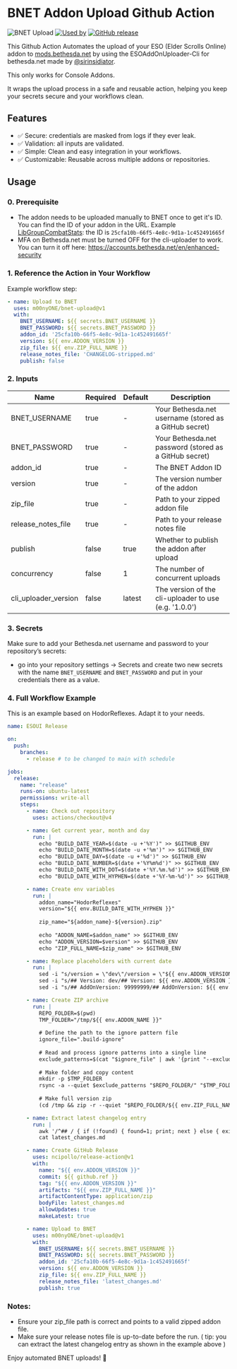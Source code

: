# BNET Addon Upload Github Action

![BNET Upload](https://img.shields.io/badge/BNET-Upload-blue?logo=github-actions&style=flat-square)
[![Used by](https://img.shields.io/badge/dynamic/json?color=success&label=Used%20by&query=repositoryCount&url=https://api.github.com/repos/m00nyONE/bnet-upload)](https://github.com/m00nyONE/bnet-upload/network/dependents)
[![GitHub release](https://img.shields.io/github/v/tag/m00nyONE/bnet-upload?label=release)](https://github.com/m00nyONE/bnet-upload/releases)


This Github Action Automates the upload of your ESO (Elder Scrolls Online) addon to [mods.bethesda.net](https://mods.bethesda.net/en/elderscrollsonline/) by using the ESOAddOnUploader-Cli for bethesda.net made by [@sirinsidiator](https://github.com/sirinsidiator).

This only works for Console Addons.

It wraps the upload process in a safe and reusable action, helping you keep your secrets secure and your workflows clean.

## Features

- ✅ Secure: credentials are masked from logs if they ever leak.
- ✅ Validation: all inputs are validated.
- ✅ Simple: Clean and easy integration in your workflows.
- ✅ Customizable: Reusable across multiple addons or repositories.

## Usage

### 0. Prerequisite

- The addon needs to be uploaded manually to BNET once to get it's ID. You can find the ID of your addon in the URL. Example [LibGroupCombatStats](https://mods.bethesda.net/en/elderscrollsonline/details/25cfa10b-66f5-4e8c-9d1a-1c452491665f/LibGroupCombatStats): the ID is `25cfa10b-66f5-4e8c-9d1a-1c452491665f`
- MFA on Bethesda.net must be turned OFF for the cli-uploader to work. You can turn it off here: https://accounts.bethesda.net/en/enhanced-security

### 1. Reference the Action in Your Workflow

Example workflow step:

```yaml
- name: Upload to BNET
  uses: m00nyONE/bnet-upload@v1
  with:
    BNET_USERNAME: ${{ secrets.BNET_USERNAME }}
    BNET_PASSWORD: ${{ secrets.BNET_PASSWORD }}
    addon_id: '25cfa10b-66f5-4e8c-9d1a-1c452491665f'
    version: ${{ env.ADDON_VERSION }}
    zip_file: ${{ env.ZIP_FULL_NAME }}
    release_notes_file: 'CHANGELOG-stripped.md'
    publish: false
```

### 2. Inputs
| Name                 | Required | Default | Description                                            |
|----------------------|----------|---------|--------------------------------------------------------|
| BNET_USERNAME        | true     | -       | Your Bethesda.net username (stored as a GitHub secret) |
| BNET_PASSWORD        | true     | -       | Your Bethesda.net password (stored as a GitHub secret) |
| addon_id             | true     | -       | The BNET Addon ID                                      |
| version              | true     | -       | The version number of the addon                        |
| zip_file             | true     | -       | Path to your zipped addon file                         |
| release_notes_file   | true     | -       | Path to your release notes file                        |
| publish              | false    | true    | Whether to publish the addon after upload              |
| concurrency          | false    | 1       | The number of concurrent uploads                       |
| cli_uploader_version | false    | latest  | The version of the cli-uploader to use (e.g. '1.0.0')  |

### 3. Secrets

Make sure to add your Bethesda.net username and password to your repository’s secrets:
- go into your repository settings -> Secrets and create two new secrets with the name `BNET_USERNAME` and `BNET_PASSWORD` and put in your credentials there as a value.

### 4. Full Workflow Example

This is an example based on HodorReflexes. Adapt it to your needs.

```yaml
name: ESOUI Release

on:
  push:
    branches:
      - release # to be changed to main with schedule

jobs:
  release:
    name: "release"
    runs-on: ubuntu-latest
    permissions: write-all
    steps:
      - name: Check out repository
        uses: actions/checkout@v4

      - name: Get current year, month and day
        run: |
          echo "BUILD_DATE_YEAR=$(date -u +'%Y')" >> $GITHUB_ENV
          echo "BUILD_DATE_MONTH=$(date -u +'%m')" >> $GITHUB_ENV
          echo "BUILD_DATE_DAY=$(date -u +'%d')" >> $GITHUB_ENV
          echo "BUILD_DATE_NUMBER=$(date +'%Y%m%d')" >> $GITHUB_ENV
          echo "BUILD_DATE_WITH_DOT=$(date +'%Y.%m.%d')" >> $GITHUB_ENV
          echo "BUILD_DATE_WITH_HYPHEN=$(date +'%Y-%m-%d')" >> $GITHUB_ENV

      - name: Create env variables
        run: |
          addon_name="HodorReflexes"
          version="${{ env.BUILD_DATE_WITH_HYPHEN }}"
          
          zip_name="${addon_name}-${version}.zip"
          
          echo "ADDON_NAME=$addon_name" >> $GITHUB_ENV
          echo "ADDON_VERSION=$version" >> $GITHUB_ENV
          echo "ZIP_FULL_NAME=$zip_name" >> $GITHUB_ENV

      - name: Replace placeholders with current date
        run: |
          sed -i "s/version = \"dev\"/version = \"${{ env.ADDON_VERSION }}\"/g" HodorReflexes.lua
          sed -i "s/## Version: dev/## Version: ${{ env.ADDON_VERSION }}/g" HodorReflexes.addon
          sed -i "s/## AddOnVersion: 99999999/## AddOnVersion: ${{ env.BUILD_DATE_NUMBER }}/g" HodorReflexes.addon

      - name: Create ZIP archive
        run: |
          REPO_FOLDER=$(pwd)
          TMP_FOLDER="/tmp/${{ env.ADDON_NAME }}"
          
          # Define the path to the ignore pattern file
          ignore_file=".build-ignore"
          
          # Read and process ignore patterns into a single line
          exclude_patterns=$(cat "$ignore_file" | awk '{print "--exclude " $0}' | tr '\n' ' ')
          
          # Make folder and copy content
          mkdir -p $TMP_FOLDER
          rsync -a --quiet $exclude_patterns "$REPO_FOLDER/" "$TMP_FOLDER/"
          
          # Make full version zip
          (cd /tmp && zip -r --quiet "$REPO_FOLDER/${{ env.ZIP_FULL_NAME }}" "${{ env.ADDON_NAME }}")

      - name: Extract latest changelog entry
        run: |
          awk '/^## / { if (!found) { found=1; print; next } else { exit } } found' CHANGELOG.md > latest_changes.md
          cat latest_changes.md

      - name: Create GitHub Release
        uses: ncipollo/release-action@v1
        with:
          name: "${{ env.ADDON_VERSION }}"
          commit: ${{ github.ref }}
          tag: "${{ env.ADDON_VERSION }}"
          artifacts: "${{ env.ZIP_FULL_NAME }}"
          artifactContentType: application/zip
          bodyFile: latest_changes.md
          allowUpdates: true
          makeLatest: true

      - name: Upload to BNET
        uses: m00nyONE/bnet-upload@v1
        with:
          BNET_USERNAME: ${{ secrets.BNET_USERNAME }}
          BNET_PASSWORD: ${{ secrets.BNET_PASSWORD }}
          addon_id: '25cfa10b-66f5-4e8c-9d1a-1c452491665f'
          version: ${{ env.ADDON_VERSION }}
          zip_file: ${{ env.ZIP_FULL_NAME }}
          release_notes_file: 'latest_changes.md'
          publish: true
```


### Notes:
- Ensure your zip_file path is correct and points to a valid zipped addon file.
- Make sure your release notes file is up-to-date before the run. ( tip: you can extract the latest changelog entry as shown in the example above )

Enjoy automated BNET uploads! 🚀